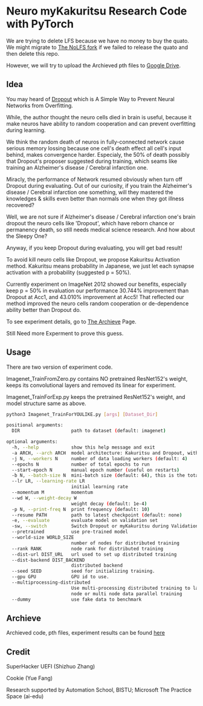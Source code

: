 # Neuro myKakuritsu Research Code with PyTorch

We are trying to delete LFS because we have no money to buy the quato. We might migrate to [The NoLFS fork](https://github.com/UEFI-code/Neuro_myKakuritsu_NoLFS) if we failed to release the quato and then delete this repo.

However, we will try to upload the Archieved pth files to [Google Drive](https://drive.google.com/drive/folders/1J2_FkFKFnkagXT4x3rEZagRy-eK4HX8w?usp=sharing).

## Idea

You may heard of [Dropout](https://jmlr.org/papers/v15/srivastava14a.html) which is A Simple Way to Prevent Neural Networks from Overfitting.

While, the author thought the neuro cells died in brain is useful, because it make neuros have ability to random cooperation and can prevent overfitting during learning.

We think the random death of neuros in fully-connected network cause serious memory lossing because one cell's death effect all cell's input behind, makes convergence harder. Especialy, the 50% of death possibly that Dropout's proposer suggested during training, which seams like training an Alzheimer's disease / Cerebral infarction one. 

Miracly, the performance of Network resumed obviously when turn off Dropout during evaluating. Out of our curiosity, if you train the Alzheimer's disease / Cerebral infarction one something, will they mastered the knowledges & skills even better than normals one when they got illness recovered?

Well, we are not sure if Alzheimer's disease / Cerebral infarction one's brain dropout the neuro cells like 'Dropout', which have reborn chance or permanency death, so still needs medical science research. And how about the Sleepy One?

Anyway, if you keep Dropout during evaluating, you will get bad result!

To avoid kill neuro cells like Dropout, we propose Kakuritsu Activation method. Kakuritsu means probability in Japanese, we just let each synapse activation with a probability (suggested p = 50%).

Currently experiment on ImageNet 2012 showed our benefits, especially keep p = 50% in evaluation our performance 30.744% improvement than Dropout at Acc1, and 43.010% improvement at Acc5! That reflected our method improved the neuro cells random cooperation or de-dependence ability better than Dropout do.

To see experiment details, go to [The Archieve](/Archieve) Page.

Still Need more Experment to prove this guess.

## Usage

There are two version of experiment code.

Imagenet\_TrainFromZero.py contains NO pretrained ResNet152's weight, keeps its convolutional layers and removed its linear for experiment.

Imagenet\_TrainForExp.py keeps the pretrained ResNet152's weight, and model structure same as above.

```bash
python3 Imagenet_TrainForYOULIKE.py [args] [Dataset_Dir]

positional arguments:
  DIR                   path to dataset (default: imagenet)

optional arguments:
  -h, --help            show this help message and exit
  -a ARCH, --arch ARCH  model architecture: Kakuritsu and Dropout, with ResNet152
  -j N, --workers N     number of data loading workers (default: 4)
  --epochs N            number of total epochs to run
  --start-epoch N       manual epoch number (useful on restarts)
  -b N, --batch-size N  mini-batch size (default: 64), this is the total batch size of all GPUs on the current node when using Data Parallel or Distributed Data Parallel
  --lr LR, --learning-rate LR
                        initial learning rate
  --momentum M          momentum
  --wd W, --weight-decay W
                        weight decay (default: 1e-4)
  -p N, --print-freq N  print frequency (default: 10)
  --resume PATH         path to latest checkpoint (default: none)
  -e, --evaluate        evaluate model on validation set
  -sw, --switch         Switch Dropout or myKakuritsu during Validation
  --pretrained          use pre-trained model
  --world-size WORLD_SIZE
                        number of nodes for distributed training
  --rank RANK           node rank for distributed training
  --dist-url DIST_URL   url used to set up distributed training
  --dist-backend DIST_BACKEND
                        distributed backend
  --seed SEED           seed for initializing training.
  --gpu GPU             GPU id to use.
  --multiprocessing-distributed
                        Use multi-processing distributed training to launch N processes per node, which has N GPUs. This is the fastest way to use PyTorch for either single
                        node or multi node data parallel training
  --dummy               use fake data to benchmark
```

## Archieve

Archieved code, pth files, experiment results can be found [here](Archieve/)

## Credit

SuperHacker UEFI (Shizhuo Zhang)

Cookie (Yue Fang)

Research supported by Automation School, BISTU; Microsoft The Practice Space (ai-edu)
